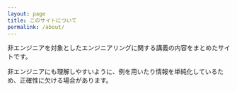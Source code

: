 ```yaml
---
layout: page
title: このサイトについて
permalink: /about/
---
```


非エンジニアを対象としたエンジニアリングに関する講義の内容をまとめたサイトです。

非エンジニアにも理解しやすいように、例を用いたり情報を単純化しているため、正確性に欠ける場合があります。
